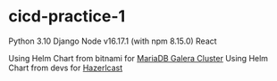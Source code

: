 # cicd-practice-1

Python 3.10 Django
Node v16.17.1 (with npm 8.15.0) React

Using Helm Chart from bitnami for [MariaDB Galera Cluster](https://github.com/bitnami/charts/tree/master/bitnami/mariadb-galera/)
Using Helm Chart from devs for [Hazerlcast](https://github.com/hazelcast/charts/blob/master/stable/hazelcast/README.md)